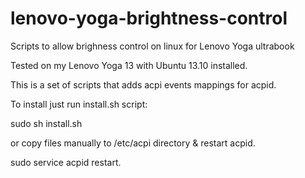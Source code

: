 lenovo-yoga-brightness-control
==============================

Scripts to allow brighness control on linux for Lenovo Yoga ultrabook 


Tested on my Lenovo Yoga 13 with Ubuntu 13.10 installed.

This is a set of scripts that adds acpi events mappings for acpid.

To install just run install.sh script:

sudo sh install.sh

or copy files manually to /etc/acpi directory & restart acpid.

sudo service acpid restart.
